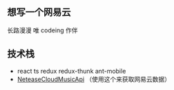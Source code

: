 ## 想写一个网易云

长路漫漫 唯 codeing 作伴

## 技术栈

- react ts redux redux-thunk ant-mobile
- [NeteaseCloudMusicApi](https://github.com/Binaryify/NeteaseCloudMusicApi) （使用这个来获取网易云数据）
